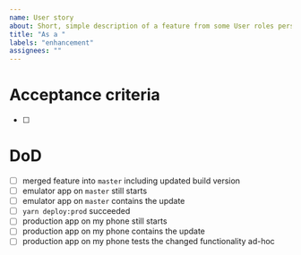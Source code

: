 ```yaml
---
name: User story
about: Short, simple description of a feature from some User roles perspective
title: "As a "
labels: "enhancement"
assignees: ""
---
```


# Acceptance criteria

- [ ]

# DoD

- [ ] merged feature into `master` including updated build version
- [ ] emulator app on `master` still starts
- [ ] emulator app on `master` contains the update
- [ ] `yarn deploy:prod` succeeded
- [ ] production app on my phone still starts
- [ ] production app on my phone contains the update
- [ ] production app on my phone tests the changed functionality ad-hoc
